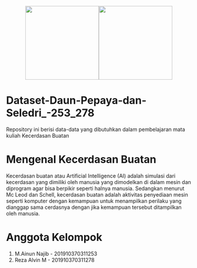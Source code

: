 <p align="center"><img src="https://www.umm.ac.id/files/image/Logo%20UMM%20Merah.png" width="200"><img src="https://w1.pngwing.com/pngs/348/409/png-transparent-cartoon-brain-artificial-intelligence-humanoid-robot-artificial-intelligence-system-robotics-android-machine-learning-artificial-general-intelligence-thumbnail.png" width="200"></a></p>

# Dataset-Daun-Pepaya-dan-Seledri_-253_278
Repository ini berisi data-data yang dibutuhkan dalam pembelajaran mata kuliah Kecerdasan Buatan

# Mengenal Kecerdasan Buatan
Kecerdasan buatan atau Artificial Intelligence (AI) adalah simulasi dari kecerdasan yang dimiliki oleh manusia yang dimodelkan di dalam mesin dan diprogram agar bisa berpikir seperti halnya manusia. Sedangkan menurut Mc Leod dan Schell,  kecerdasan buatan adalah aktivitas penyediaan mesin seperti komputer dengan kemampuan untuk menampilkan perilaku yang dianggap sama cerdasnya dengan jika kemampuan tersebut ditampilkan oleh manusia.

# Anggota Kelompok
1. M.Ainun Najib - 201910370311253
2. Reza Alvin M - 201910370311278
